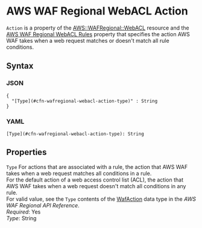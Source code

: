 # AWS WAF Regional WebACL Action<a name="aws-properties-wafregional-webacl-action"></a>

`Action` is a property of the [AWS::WAFRegional::WebACL](aws-resource-wafregional-webacl.md) resource and the [AWS WAF Regional WebACL Rules](aws-properties-wafregional-webacl-rules.md) property that specifies the action AWS WAF takes when a web request matches or doesn't match all rule conditions\.

## Syntax<a name="w2922ab1c21c10d221c33c15b5"></a>

### JSON<a name="aws-properties-wafregional-webacl-action-syntax.json"></a>

```
{
  "[Type](#cfn-wafregional-webacl-action-type)" : String
}
```

### YAML<a name="aws-properties-wafregional-webacl-action-syntax.yaml"></a>

```
[Type](#cfn-wafregional-webacl-action-type): String
```

## Properties<a name="w2922ab1c21c10d221c33c15b7"></a>

`Type`  <a name="cfn-wafregional-webacl-action-type"></a>
For actions that are associated with a rule, the action that AWS WAF takes when a web request matches all conditions in a rule\.  
For the default action of a web access control list \(ACL\), the action that AWS WAF takes when a web request doesn't match all conditions in any rule\.  
For valid value, see the `Type` contents of the [WafAction](https://docs.aws.amazon.com/waf/latest/APIReference/API_regional_WafAction.html) data type in the *AWS WAF Regional API Reference*\.  
*Required*: Yes  
*Type*: String